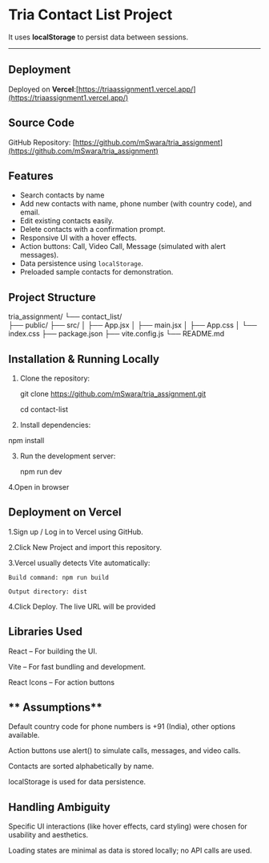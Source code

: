 # Tria Contact List Project
It uses **localStorage** to persist data between sessions.

---

## **Deployment**

Deployed on **Vercel**:[https://triaassignment1.vercel.app/](https://triaassignment1.vercel.app/)


## **Source Code**

GitHub Repository:  [https://github.com/mSwara/tria_assignment](https://github.com/mSwara/tria_assignment)



## **Features**
- Search contacts by name
- Add new contacts with name, phone number (with country code), and email.
- Edit existing contacts easily.
- Delete contacts with a confirmation prompt.
- Responsive UI with a hover effects.
- Action buttons: Call, Video Call, Message (simulated with alert messages).
- Data persistence using `localStorage`.
- Preloaded sample contacts for demonstration.



## **Project Structure**

tria_assignment/
└── contact_list/     
    ├── public/
    ├── src/
    │   ├── App.jsx
    │   ├── main.jsx
    │   ├── App.css
    │   └── index.css
    ├── package.json
    ├── vite.config.js
    └── README.md



## **Installation & Running Locally**

1. Clone the repository:
   
   git clone https://github.com/mSwara/tria_assignment.git

   cd contact-list


2. Install dependencies:
 
  npm install


3. Run the development server:

   npm run dev


4.Open in browser



## **Deployment on Vercel**

1.Sign up / Log in to Vercel using GitHub.

2.Click New Project and import this repository.

3.Vercel usually detects Vite automatically:
  
    Build command: npm run build
    
    Output directory: dist

4.Click Deploy. The live URL will be provided



## **Libraries Used** 

React – For building the UI.

Vite – For fast bundling and development.

React Icons – For action buttons



## ** Assumptions**
Default country code for phone numbers is +91 (India), other options available.

Action buttons use alert() to simulate calls, messages, and video calls.

Contacts are sorted alphabetically by name.

localStorage is used for data persistence.



## **Handling Ambiguity**
Specific UI interactions (like hover effects, card styling) were chosen for usability and aesthetics.

Loading states are minimal as data is stored locally; no API calls are used.



